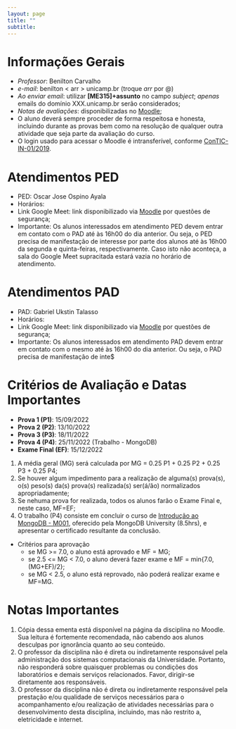 ```yaml
---
layout: page
title: ""
subtitle:
---
```


# Informações Gerais

- *Professor*: Benilton Carvalho
- *e-mail*: benilton < arr > unicamp.br (troque _arr_ por @)
- *Ao enviar email*: utilizar **[ME315]+assunto** no campo *subject*; *apenas* emails do domínio XXX.unicamp.br serão considerados;
- *Notas de avaliações*: disponibilizadas no [Moodle](https://moodle.ggte.unicamp.br/course/view.php?id=14890);
- O aluno deverá sempre proceder de forma respeitosa e honesta, incluindo durante as provas bem como na resolução de qualquer outra atividade que seja parte da avaliação do curso.
- O login usado para acessar o Moodle é intransferível, conforme [ConTIC-IN-01/2019](https://www.citic.unicamp.br/sites/default/files/normas/ConTIC-IN-01%202019%20-%20normas_uso_TIC.pdf).

# Atendimentos PED

- PED: Oscar Jose Ospino Ayala
- Horários:
- Link Google Meet: link disponibilizado via [Moodle](https://moodle.ggte.unicamp.br/course/view.php?id=14890) por questões de segurança;
- Importante: Os alunos interessados em atendimento PED devem entrar em contato com o PAD até às 16h00 do dia anterior. Ou seja, o PED precisa de manifestação de 
interesse por parte dos alunos até às 16h00 da segunda e quinta-feiras, respectivamente. Caso isto não aconteça, a sala do Google Meet supracitada estará vazia no horário de atendimento.

# Atendimentos PAD

- PAD: Gabriel Ukstin Talasso
- Horários:
- Link Google Meet: link disponibilizado via [Moodle](https://moodle.ggte.unicamp.br/course/view.php?id=14890) por questões de segurança;
- Importante: Os alunos interessados em atendimento PAD devem entrar em contato com o mesmo até às 16h00 do dia anterior. Ou seja, o PAD precisa de manifestação 
de inte$

# Critérios de Avaliação e Datas Importantes

- **Prova 1 (P1)**: 15/09/2022
- **Prova 2 (P2)**: 13/10/2022
- **Prova 3 (P3)**: 18/11/2022
- **Prova 4 (P4)**: 25/11/2022 (Trabalho - MongoDB)
- **Exame Final (EF)**: 15/12/2022

1. A média geral (MG) será calculada por MG = 0.25 P1 + 0.25 P2 + 0.25 P3 + 0.25 P4;
2. Se houver algum impedimento para a realização de alguma(s) prova(s), o(s) peso(s) da(s) prova(s) realizada(s) ser(á/ão) normalizados apropriadamente;
3. Se nehuma prova for realizada, todos os alunos farão o Exame Final e, neste caso, MF=EF;
4. O trabalho (P4) consiste em concluir o curso de [Introdução ao MongoDB - M001](https://university.mongodb.com/courses/M001/about), oferecido pela MongoDB 
University (8.5hrs), e apresentar o certificado resultante da conclusão.

* Critérios para aprovação
  - se MG >= 7.0, o aluno está aprovado e MF = MG;
  - se 2.5 <= MG < 7.0, o aluno deverá fazer exame e MF = min{7.0, (MG+EF)/2};
  - se MG < 2.5, o aluno está reprovado, não poderá realizar exame e MF=MG.

# Notas Importantes

1. Cópia dessa ementa está disponível na página da disciplina no Moodle. Sua leitura é fortemente recomendada, não cabendo aos alunos desculpas por ignorância quanto ao seu conteúdo.
2. O professor da disciplina não é direta ou indiretamente responsável pela administração dos sistemas computacionais da Universidade. Portanto, não responderá sobre quaisquer problemas ou condições dos laboratórios e demais serviços relacionados. Favor, dirigir-se diretamente aos responsáveis.
3. O professor da disciplina não é direta ou indiretamente responsável pela prestação e/ou qualidade de serviços necessários para o acompanhamento e/ou realização de atividades necessárias para o desenvolvimento desta disciplina, incluindo, mas não restrito a, eletricidade e internet.
